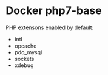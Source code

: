 # Docker  php7-base

PHP extensons enabled by default:
 - intl
 - opcache
 - pdo_mysql
 - sockets
 - xdebug
